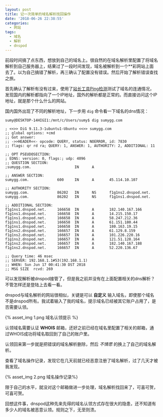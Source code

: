 ```yaml
---
layout: post
title: 记一次简单的域名解析找回操作
date: '2018-06-26 22:38:55'
categories:
  - 网站
tags:
  - 域名
  - 解析
  - dnspod
---
```


前段时间搞了点东西，想放到自己的域名上。很自然的在域名解析里配置了将域名解析到自己服务器上，结果过了一段时间发现，域名被解析到一个**彩网站上面去了。以为自己搞错了解析，再三确认了配置没有错误。然后开始了解析错误查找之旅。

首先确认了解析有没有过来，使用了[站长工具Ping检测](http://ping.chinaz.com)测试了域名的连通情况，发现国内的解析都指向了一个IP地址，国外的解析都是正常的。而直接访问这个IP地址，就是那个什么什么的网站。

国内国外出现了不同的解析地址，下一步用 `dig` 命令看一下域名的dns情况：

```
sumy@DESKTOP-14HIGI1:/mnt/c/Users/sumy$ dig sumygg.com

; <<>> DiG 9.11.3-1ubuntu1-Ubuntu <<>> sumygg.com
;; global options: +cmd
;; Got answer:
;; ->>HEADER<<- opcode: QUERY, status: NOERROR, id: 7830
;; flags: qr rd ra; QUERY: 1, ANSWER: 1, AUTHORITY: 2, ADDITIONAL: 11

;; OPT PSEUDOSECTION:
; EDNS: version: 0, flags:; udp: 4096
;; QUESTION SECTION:
;sumygg.com.                    IN      A

;; ANSWER SECTION:
sumygg.com.             600     IN      A       45.114.10.107

;; AUTHORITY SECTION:
sumygg.com.             86202   IN      NS      f1g1ns2.dnspod.net.
sumygg.com.             86202   IN      NS      f1g1ns1.dnspod.net.

;; ADDITIONAL SECTION:
f1g1ns1.dnspod.net.     166658  IN      A       182.140.167.166
f1g1ns1.dnspod.net.     166658  IN      A       14.215.150.17
f1g1ns1.dnspod.net.     166658  IN      A       58.247.212.36
f1g1ns1.dnspod.net.     166658  IN      A       61.151.180.44
f1g1ns1.dnspod.net.     166658  IN      A       180.163.19.15
f1g1ns2.dnspod.net.     166657  IN      A       61.129.8.159
f1g1ns2.dnspod.net.     166657  IN      A       101.226.220.16
f1g1ns2.dnspod.net.     166657  IN      A       121.51.128.164
f1g1ns2.dnspod.net.     166657  IN      A       182.140.167.188
f1g1ns2.dnspod.net.     166657  IN      A       52.220.136.67

;; Query time: 46 msec
;; SERVER: 192.168.1.1#53(192.168.1.1)
;; WHEN: Sun Jun 17 00:41:30 DST 2018
;; MSG SIZE  rcvd: 269
```

可以发现解析被dnspod接管了，但是我之前并没有在上面配置相关的dns解析？不管怎样还是登陆上去看一看。

dnspod与域名解析的网站很相似，关键是可以 **自定义** 输入域名，即使那个域名不是dnspod所有。我试着输入了我的域名，提示域名已经被其它账户占用了，是否需要认领。

{% asset_img 1.png 域名认领提示 %}

认领域名需要认证 **WHOIS** 邮箱，还好之前已经在域名里配置了相关的邮箱，通过WHOIS成功将域名取回到了自己的账户里。

认领回来第一步就是把错误的域名解析删除，然后 _不情愿_ 的换上了自己的域名解析。

查看了域名操作记录，发现它在几天前就已经恶意注册了域名解析，过了几天才被我发现。

{% asset_img 2.png 域名操作记录%}

限于自己的水平，就没对这个邮箱做进一步处理，域名解析找回来了，可喜可贺，可喜可贺。

回想这件事，dnspod这种先来先得的域名认领方式存在很大的隐患，还不知道有多少人的域名被恶意认领。规则之下，无至则溃。
